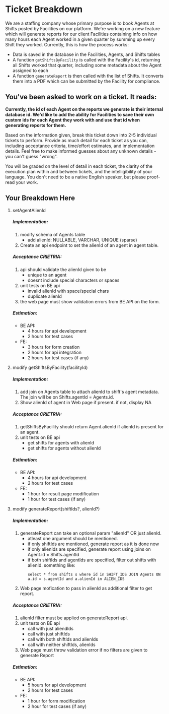 # Ticket Breakdown
We are a staffing company whose primary purpose is to book Agents at Shifts posted by Facilities on our platform. We're working on a new feature which will generate reports for our client Facilities containing info on how many hours each Agent worked in a given quarter by summing up every Shift they worked. Currently, this is how the process works:

- Data is saved in the database in the Facilities, Agents, and Shifts tables
- A function `getShiftsByFacility` is called with the Facility's id, returning all Shifts worked that quarter, including some metadata about the Agent assigned to each
- A function `generateReport` is then called with the list of Shifts. It converts them into a PDF which can be submitted by the Facility for compliance.

## You've been asked to work on a ticket. It reads:

**Currently, the id of each Agent on the reports we generate is their internal database id. We'd like to add the ability for Facilities to save their own custom ids for each Agent they work with and use that id when generating reports for them.**


Based on the information given, break this ticket down into 2-5 individual tickets to perform. Provide as much detail for each ticket as you can, including acceptance criteria, time/effort estimates, and implementation details. Feel free to make informed guesses about any unknown details - you can't guess "wrong".


You will be graded on the level of detail in each ticket, the clarity of the execution plan within and between tickets, and the intelligibility of your language. You don't need to be a native English speaker, but please proof-read your work.

## Your Breakdown Here

1. setAgentAlienId
    ##### Implementation:
    1. modify schema of Agents table
        - add alienId: NULLABLE, VARCHAR, UNIQUE (sparse)
    2. Create an api endpoint to set the alienId of an agent in agent table.

    ##### Acceptance CRIETRIA:
    1. api should validate the alienId given to be
        - unique to an agent
        - doesnt include special characters or spaces
    2. unit tests on BE api
        - invalid alienId with space/special chars
        - duplicate alienId
    3. the web page must show validation errors from BE API on the form.
    
    ##### Estimation:
    - BE API:
        - 4 hours for api development
        - 2 hours for test cases
    - FE:
        - 3 hours for form creation
        - 2 hours for api integration
        - 2 hours for test cases (if any)

2. modify getShiftsByFacility(facilityId)
    ##### Implementation:
    1. add join on Agents table to attach alienId to shift's agent metadata. The join will be on Shifts.agentId = Agents.id. 
    2. Show alienId of agent in Web page if present. if not, display NA

    ##### Acceptance CRIETRIA:
    1. getShiftsByFacility should return Agent.alienId if alienId is present for an agent.
    2. unit tests on BE api
        - get shifts for agents with alienId
        - get shifts for agents without alienId
    
    ##### Estimation:
    - BE API:
        - 4 hours for api development
        - 2 hours for test cases
    - FE:
        - 1 hour for result page modification
        - 1 hour for test cases (if any)

3. modify generateReport(shiftIds?, alienId?)
    ##### Implementation:
    1. generateReport can take an optional param "alienId" OR just alienId.
        - atleast one argument should be mentioned.
        - if only shiftIds are mentioned, generate report as it is done now
        - if only alienIds are specified, generate report using joins on Agent.id = Shifts.agentId
        - if both shiftIds and agentIds are specified, filter out shifts with alienId. something like:
            ```
            select * from shifts s where id in SHIFT_IDS JOIN Agents ON a.id = s.agentId and a.alienId in ALIEN_IDS
            ```
    2. Web page mofication to pass in alienId as additional filter to get report.

    ##### Acceptance CRIETRIA:
    1. alienId filter must be applied on generateReport api.
    2. unit tests on BE api
        - call with just aliendIds
        - call with just shiftIds
        - call with both shiftIds and alienIds
        - call with neither shiftIds, alienIds
    3. Web page must throw validation error if no filters are given to generate Report
    
    ##### Estimation:
    - BE API:
        - 5 hours for api development
        - 2 hours for test cases
    - FE:
        - 1 hour for form modification
        - 2 hour for test cases (if any)
